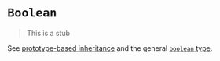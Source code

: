 # `Boolean`

> This is a stub

See [prototype-based inheritance][concept-prototype-inheritance] and the general [`boolean` type][type-boolean].

[concept-prototype-inheritance]: ../info/prototype_inheritance.md
[type-boolean]: https://github.com/exercism/v3/blob/main/reference/types/boolean.md
